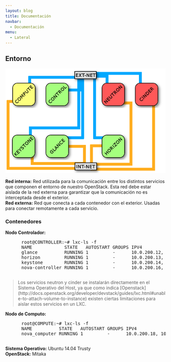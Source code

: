 ```yaml
---
layout: blog
title: Documentación
navbar:
  - Documentación
menu:
  - Lateral
---
```

<section>
  <h2>Entorno</h2>
  <img src="images/os02.png"/>
  <p>
    <b>Red interna:</b> Red utilizada para la comunicación entre los distintos servicios que componen el entorno de nuestro OpenStack. Esta red debe estar aislada de la red externa para garantizar que la comunicación no es interceptada desde el exterior.
    <br/>
    <b>Red externa:</b> Red que conecta a cada contenedor con el exterior. Usadas para conectar remotamente a cada servicio.
  </p>
  <h3>Contenedores</h3>
  <p>
    <b>Nodo Controlador:</b><br/>
    <pre>
      root@CONTROLLER:~# lxc-ls -f
      NAME            STATE   AUTOSTART GROUPS IPV4                   IPV6
      glance          RUNNING 1         -      10.0.200.12, 10.0.3.12 -
      horizon         RUNNING 1         -      10.0.200.13, 10.0.3.13 -
      keystone        RUNNING 1         -      10.0.200.14, 10.0.3.14 -
      nova-controller RUNNING 1         -      10.0.200.16, 10.0.3.16 -   
    </pre>
    <blockquote>
      Los servicios neutron y cinder se instalarán directamente en el Sistema Operativo del Host, ya que como indica [Openstack](http://docs.openstack.org/developer/devstack/guides/lxc.html#unable-to-attach-volume-to-instance) existen ciertas limitaciones para aislar estos servicios en un LXC.
    </blockquote>
    <b>Nodo de Computo:</b><br/>
    <pre>
      root@COMPUTE:~# lxc-ls -f
      NAME          STATE   AUTOSTART GROUPS IPV4                                  IPV6
      nova_computer RUNNING 1         -      10.0.200.18, 10.0.3.18, 192.168.122.1 -   
    </pre>
    <p>
      <b>Sistema Operativo:</b> Ubuntu 14.04 Trusty<br/>
      <b>OpenStack:</b> Mitaka<br/>
    </p>
  </p>
